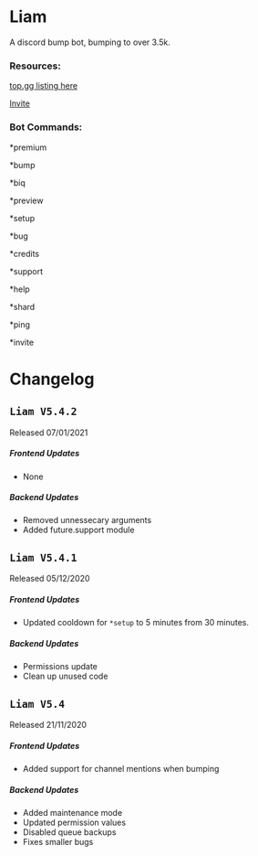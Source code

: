 # Liam
A discord bump bot, bumping to over 3.5k.


### Resources:
[top.gg listing here](https://top.gg/bot/389604896606781440)

[Invite](https://discordapp.com/oauth2/authorize?client_id=389604896606781440&scope=bot&permissions=8)

### Bot Commands:
*premium

*bump

*biq

*preview

*setup

*bug

*credits

*support

*help

*shard

*ping

*invite

# Changelog

## `Liam V5.4.2`
Released 07/01/2021

##### Frontend Updates
- None

##### Backend Updates
- Removed unnessecary arguments
- Added future.support module

## `Liam V5.4.1`
Released 05/12/2020

##### Frontend Updates
- Updated cooldown for `*setup` to 5 minutes from 30 minutes.

##### Backend Updates
- Permissions update
- Clean up unused code 

## `Liam V5.4`
Released 21/11/2020

##### Frontend Updates
- Added support for channel mentions when bumping

##### Backend Updates
- Added maintenance mode
- Updated permission values
- Disabled queue backups
- Fixes smaller bugs
